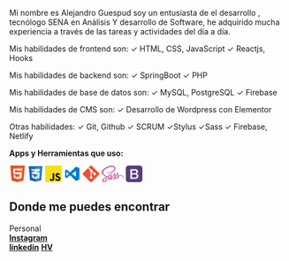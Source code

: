 Mi nombre es Alejandro Guespud soy un entusiasta de el desarrollo , tecnólogo SENA en Análisis Y desarrollo de Software, he adquirido mucha experiencia a través de las tareas y actividades del día a día.

Mis habilidades de frontend son:
✓ HTML, CSS, JavaScript
✓ Reactjs, Hooks

Mis habilidades de backend son:
✓ SpringBoot
✓ PHP

Mis habilidades de base de datos son:
✓ MySQL, PostgreSQL
✓ Firebase

Mis habilidades de CMS son:
✓ Desarrollo de Wordpress con Elementor

Otras habilidades:
✓ Git, Github
✓ SCRUM
✓Stylus
✓Sass
✓ Firebase, Netlify

**Apps y Herramientas que uso:**  

<code><img height="30" src="https://raw.githubusercontent.com/Davermx/Davermx/master/img/Html.png"></code>
<code><img height="30" src="https://raw.githubusercontent.com/Davermx/Davermx/master/img/Css.png"></code>
<code><img height="30" src="https://raw.githubusercontent.com/Davermx/Davermx/master/img/Js.png"></code>
<code><img height="30" src="https://raw.githubusercontent.com/Davermx/Davermx/master/img/Visual.png"></code>
<code><img height="30" src="https://raw.githubusercontent.com/Davermx/Davermx/master/img/Git.png"></code>
<code><img height="30" src="https://raw.githubusercontent.com/Davermx/Davermx/master/img/Sass.png"></code>
<code><img height="30" src="https://raw.githubusercontent.com/Davermx/Davermx/master/img/Bootstrap.png"></code>

## Donde me puedes encontrar

Personal<br/>
**[Instagram](https://www.instagram.com/alejandro_guespud/)**<br/>
**[linkedin](https://www.linkedin.com/in/alejandro-guespud/)**
**[HV](https://nostalgic-wescoff-06952b.netlify.app/)**
